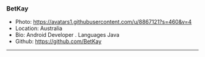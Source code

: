### BetKay
- Photo: https://avatars1.githubusercontent.com/u/8867121?s=460&v=4
- Location: Australia
- Bio: Android Developer . Languages Java
- Github: https://github.com/BetKay
***
